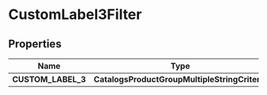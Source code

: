 

# CustomLabel3Filter


## Properties

| Name | Type | Description | Notes |
|------------ | ------------- | ------------- | -------------|
|**CUSTOM_LABEL_3** | **CatalogsProductGroupMultipleStringCriteria** |  |  |



